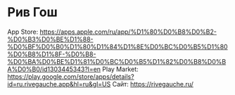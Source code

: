 # Рив Гош

App Store: https://apps.apple.com/ru/app/%D1%80%D0%B8%D0%B2-%D0%B3%D0%BE%D1%88-%D0%BF%D0%B0%D1%80%D1%84%D1%8E%D0%BC%D0%B5%D1%80%D0%B8%D1%8F-%D0%B8-%D0%BA%D0%BE%D1%81%D0%BC%D0%B5%D1%82%D0%B8%D0%BA%D0%B0/id1303445343?l=en
Play Market: https://play.google.com/store/apps/details?id=ru.rivegauche.app&hl=ru&gl=US
Сайт: https://rivegauche.ru/
